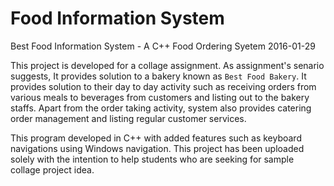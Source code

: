 # Food Information System
Best Food Information System - A C++ Food Ordering Syetem
2016-01-29

This project is developed for a collage assignment. As assignment's senario suggests,
It provides solution to a bakery known as `Best Food Bakery`. It provides solution to their day to day activity
such as receiving orders from various meals to beverages from customers and listing out to the bakery staffs.
Apart from the order taking activity, system also provides catering order management and listing regular customer services.

This program developed in C++ with added features such as keyboard navigations using Windows navigation. 
This project has been uploaded solely with the intention to help students who are seeking for sample collage project idea.
